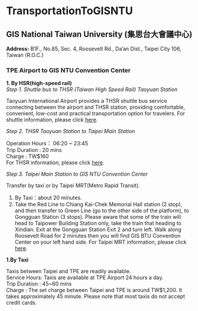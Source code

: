 # TransportationToGISNTU

## GIS National Taiwan University (集思台大會議中心)

**Address:** B1F., No.85, Sec. 4, Roosevelt Rd., Da’an Dist., Taipei City 106, Taiwan (R.O.C.)

### TPE Airport to GIS NTU Convention Center

**1. By HSR(high-speed rail)**  
*Step 1. Shuttle bus to THSR (Taiwan High Speed Rail) Taoyuan Station*

Taoyuan International Airport provides a THSR shuttle bus service connecting between the airport and THSR station, providing comfortable, convenient, low-cost and practical transportation option for travelers. For shuttle information, please click [here](http://www.taoyuan-airport.com/english/high-speed-rail).  

*Step 2. THSR Taoyuan Station to Taipei Main Station*

Operation Hours： 06:20 ~ 23:45  
Trip Duration : 20 mins  
Charge : TW$160  
For THSR information, please click [here](http://www.thsrc.com.tw/index_en.html?force=1).  

*Step 3. Taipei Main Station to GIS NTU Convention Center*

Transfer by taxi or by Taipei MRT(Metro Rapid Transit).  
1. By Taxi：about 20 minutes.  
2. Take the Red Line to Chiang Kai-Chek Memorial Hall station (2 stop), and then transfer to Green Line (go to the other side of the platform), to Gongguan Station (3 stops). Please aware that some of the train will head to Taipower Building Station only, take the train that heading to Xindian. Exit at the Gongguan Station Exit 2 and turn left. Walk along Roosevelt Road for 2 minutes then you will find GIS BTU Convention Center on your left hand side.
For Taipei MRT information, please click [here](http://english.metro.taipei/).  


**1.By Taxi**

Taxis between Taipei and TPE are readily available.  
Service Hours: Taxis are available at TPE Airport 24 hours a day.  
Trip Duration : 45~60 mins  
Charge : The set charge between Taipei and TPE is around TW$1,200. It takes approximately 45 minute. Please note that most taxis do not accept credit cards.  



